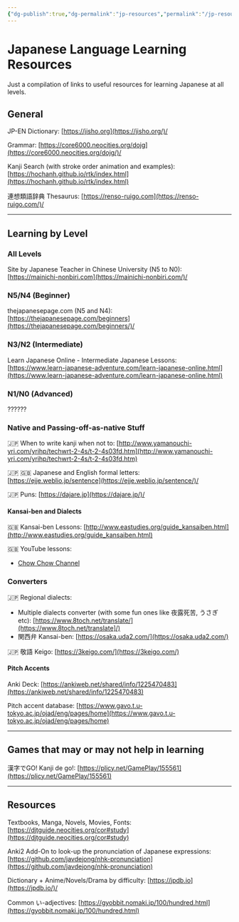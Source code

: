 ```yaml
---
{"dg-publish":true,"dg-permalink":"jp-resources","permalink":"/jp-resources/","tags":["japanese","learningresources","language"],"dgShowBacklinks":"false","dgShowLocalGraph":"false","dgShowInlineTitle":"false","dgShowFileTree":"false","dgEnableSearch":"false","noteIcon":""}
---
```


# Japanese Language Learning Resources
Just a compilation of links to useful resources for learning Japanese at all levels.
## General
JP-EN Dictionary: [https://jisho.org](https://jisho.org/)/

Grammar: [https://core6000.neocities.org/dojg](https://core6000.neocities.org/dojg/)/

Kanji Search (with stroke order animation and examples): [https://hochanh.github.io/rtk/index.html](https://hochanh.github.io/rtk/index.html)

連想類語辞典 Thesaurus: [https://renso-ruigo.com](https://renso-ruigo.com/)/

---
## Learning by Level
### All Levels
Site by Japanese Teacher in Chinese University (N5 to N0): [https://mainichi-nonbiri.com](https://mainichi-nonbiri.com/)/

### N5/N4 (Beginner)
thejapanesepage.com (N5 and N4): [https://thejapanesepage.com/beginners](https://thejapanesepage.com/beginners/)/

### N3/N2 (Intermediate)
Learn Japanese Online - Intermediate Japanese Lessons: [https://www.learn-japanese-adventure.com/learn-japanese-online.html](https://www.learn-japanese-adventure.com/learn-japanese-online.html)

### N1/N0 (Advanced)
??????

### Native and Passing-off-as-native Stuff
🇯‍🇵 When to write kanji when not to: [http://www.yamanouchi-yri.com/yrihp/techwrt-2-4s/t-2-4s03fd.htm](http://www.yamanouchi-yri.com/yrihp/techwrt-2-4s/t-2-4s03fd.htm)

🇯‍🇵 🇬‍🇧 Japanese and English formal letters: [https://ejje.weblio.jp/sentence](https://ejje.weblio.jp/sentence/)/

🇯‍🇵 Puns: [https://dajare.jp](https://dajare.jp/)/

#### Kansai-ben and Dialects
🇬‍🇧 Kansai-ben Lessons: [http://www.eastudies.org/guide_kansaiben.html](http://www.eastudies.org/guide_kansaiben.html)

🇬‍🇧 YouTube lessons:
- [Chow Chow Channel](https://www.youtube.com/@ChowChowChannel)

### Converters
🇯‍🇵 Regional dialects:
- Multiple dialects converter (with some fun ones like 夜露死苦, うさぎ etc): [https://www.8toch.net/translate/](https://www.8toch.net/translate]/)
- 関西弁 Kansai-ben: [https://osaka.uda2.com/](https://osaka.uda2.com/)

🇯‍🇵 敬語 Keigo: [https://3keigo.com/](https://3keigo.com/)

#### Pitch Accents
Anki Deck: [https://ankiweb.net/shared/info/1225470483](https://ankiweb.net/shared/info/1225470483)

Pitch accent database: [https://www.gavo.t.u-tokyo.ac.jp/ojad/eng/pages/home](https://www.gavo.t.u-tokyo.ac.jp/ojad/eng/pages/home)

---
## Games that may or may not help in learning
漢字でGO! Kanji de go!: [https://plicy.net/GamePlay/155561](https://plicy.net/GamePlay/155561)

---
## Resources
Textbooks, Manga, Novels, Movies, Fonts: [https://djtguide.neocities.org/cor#study](https://djtguide.neocities.org/cor#study)

Anki2 Add-On to look-up the pronunciation of Japanese expressions: [https://github.com/javdejong/nhk-pronunciation](https://github.com/javdejong/nhk-pronunciation)

Dictionary + Anime/Novels/Drama by difficulty: [https://jpdb.io](https://jpdb.io/)/

Common い-adjectives: [https://gyobbit.nomaki.jp/100/hundred.html](https://gyobbit.nomaki.jp/100/hundred.html)


